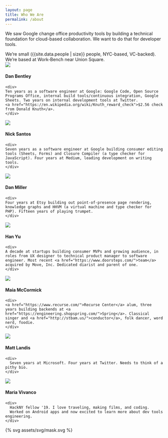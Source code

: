 ```yaml
---
layout: page
title: Who We Are
permalink: /about
---
```


We saw Google change office productivity tools by building a technical foundation
for cloud-based collaboration. We want to do that for developer tools.

<div class="u-marginBottom1_5">
We’re small ({{site.data.people | size}} people, NYC-based, VC-backed). We’re based at Work-Bench near Union Square.
</div>

<div class="row">
  <div class="bio col-1of3 u-marginBottom1_25">
    <img class="bio-image" src="/assets/img/dan.jpg">
    <h4>Dan Bentley</h4>

    <div>
    Ten years as a software engineer at Google: Google Code, Open Source Programs Office, internal build tools/continuous integration, Google Sheets. Two years on internal development tools at Twitter.
    <a href="https://en.wikipedia.org/wiki/Knuth_reward_check">$2.56 check from Donald Knuth</a>.
    </div>
  </div>
  <div class="bio col-1of3 u-marginBottom1_25">
    <img class="bio-image" src="/assets/img/nick.jpg">
    <h4>Nick Santos</h4>

    <div>
    Seven years as a software engineer at Google building consumer editing tools (Sheets, Forms) and Closure Compiler (a type checker for JavaScript). Four years at Medium, leading development on writing tools.
    </div>
  </div>
  <div class="bio col-1of3 u-marginBottom1_25">
    <img class="bio-image" src="/assets/img/dmiller.jpg">
    <h4>Dan Miller</h4>

    <div>
    Four years at Etsy building out point-of-presence page rendering, knowledge graphs and HHVM (a virtual machine and type checker for PHP). Fifteen years of playing trumpet.
    </div>
  </div>
  <div class="bio col-1of3 u-marginBottom1_25">
    <img class="bio-image" src="/assets/img/han.jpg">
    <h4>Han Yu</h4>

    <div>
    A decade at startups building consumer MVPs and growing audience, in roles from UX designer to technical product manager to software engineer. Most recent <a href="https://www.doorsteps.com/">team</a> acquired by Move, Inc. Dedicated diarist and parent of one.
    </div>
  </div>
  <div class="bio col-1of3 u-marginBottom1_25">
    <img class="bio-image" src="/assets/img/maia.jpg">
    <h4>Maia McCormick</h4>

    <div>
    <a href="https://www.recurse.com/">Recurse Center</a> alum, three years building backends at <a href="https://engineering.shopspring.com/">Spring</a>. Classical singer and <a href="http://stbam.us/">conductor</a>, folk dancer, word nerd, foodie.
    </div>
  </div>
  <div class="bio col-1of3 u-marginBottom1_25">
    <img class="bio-image" src="/assets/img/matt.jpg">
    <h4>Matt Landis</h4>

    <div>
      Seven years at Microsoft. Four years at Twitter. Needs to think of a pithy bio.
    </div>
  </div>
  <div class="bio col-1of3 u-marginBottom1_25">
    <img class="bio-image" src="/assets/img/maria.jpg">
    <h4>Maria Vivanco</h4>

    <div>
      HackNY fellow '19. I love traveling, making films, and coding.
      Worked on Android apps and now excited to learn more about dev tools engineering.
    </div>
  </div>
</div>

{% svg assets/svg/mask.svg %}
